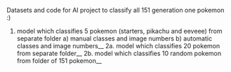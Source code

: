 Datasets and code for AI project to classify all 151 generation one pokemon :)


1. model which classifies 5 pokemon (starters, pikachu and eeveee) from separate folder
   a) manual classes and image numbers
   b) automatic classes and image numbers__
2a. model which classifies 20 pokemon from separate folder__
2b. model which classifies 10 random pokemon from folder of 151 pokemon__

